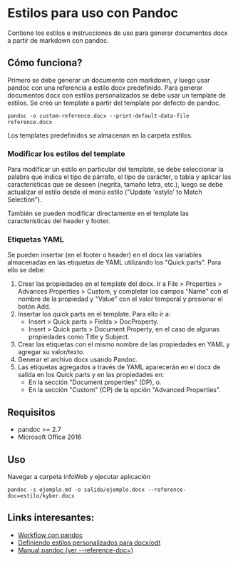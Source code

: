# Estilos para uso con Pandoc

Contiene los estilos e instrucciones de uso para generar documentos docx a partir de markdown con pandoc.

## Cómo funciona?

Primero se debe generar un documento con markdown, y luego usar pandoc con una referencia a estilo docx predefinido. Para generar documentos docx con estilos personalizados se debe usar un template de estilos. Se creó un template a partir del template por defecto de pandoc.

``` {.bash}
pandoc -o custom-reference.docx --print-default-data-file reference.docx
```

Los templates predefinidos se almacenan en la carpeta estilos.

### Modificar los estilos del template

Para modificar un estilo en particular del template, se debe seleccionar la palabra que indica el tipo de párrafo, el tipo de carácter, o tabla y aplicar las características que se deseen (negrita, tamaño letra, etc.), luego se debe actualizar el estilo desde el menú estilo ("Update 'estylo' to Match Selection").

También se pueden modificar directamente en el template las características del header y footer.

### Etiquetas YAML

Se pueden insertar (en el footer o header) en el docx las variables almacenadas en las etiquetas de YAML utilizando los "Quick parts". Para ello se debe:

1. Crear las propiedades en el template del docx. Ir a File > Properties > Advances Properties > Custom, y completar los campos "Name" con el nombre de la propiedad y "Value" con el valor temporal y presionar el botón Add.
2. Insertar los quick parts en el template. Para ello ir a:
    - Insert > Quick parts > Fields > DocProperty.
    - Insert > Quick parts > Document Property, en el caso de algunas propiedades como Title y Subject.
3. Crear las etiquetas con el mismo nombre de las propiedades en YAML y agregar su valor/texto.
4. Generar el archivo docx usando Pandoc.
5. Las etiquetas agregados a través de YAML aparecerán en el docx de salida en los Quick parts y en las propiedades en: 
    - En la sección "Document properties" (DP), o. 
    - En la sección "Custom" (CP) de la opción "Advanced Properties".

## Requisitos

-   pandoc \>= 2.7
-   Microsoft Office 2016

## Uso

Navegar a carpeta infoWeb y ejecutar aplicación

``` {.bash}
pandoc -s ejemplo.md -o salida/ejemplo.docx --reference-doc=estilo/kyber.docx 
```

## Links interesantes:

-   [Workflow con pandoc](https://github.com/piero-g/markdown-workflow)
-   [Definiendo estilos personalizados para docx/odt](https://github.com/jgm/pandoc/wiki/Defining-custom-DOCX-styles-in-LibreOffice-(and-Word))
-   [Manual pandoc (ver --reference-doc=)](https://pandoc.org/MANUAL.html#options-affecting-specific-writers)

